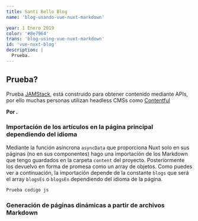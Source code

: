 ```yaml
---
title: Santi Bello Blog
name: 'blog-usando-vue-nuxt-markdown'

year: 1 Enero 2019
color: '#8e7964'
trans: 'blog-using-vue-nuxt-markdown'
id: 'vue-nuxt-blog'
description: |
  Prueba.
---
```






## Prueba?

Prueba [JAMStack](https://jamstack.org/), está construido para obtener contenido mediante APIs, por ello muchas personas utilizan headless CMSs como [Contentful](https://www.contentful.com/) 

**Por .**

### Importación de los artículos en la página principal dependiendo del idioma

Mediante la función asíncrona `asyncData` que proporciona Nuxt solo en sus páginas (no en sus componentes) hago una importación de los Markdown que tengo guardados en la carpeta `content` del proyecto. Posteriormente los devuelvo en forma de promesa como un array de objetos. Como puedes ver a continuación, la importación depende de la constante `blogs` que será el array `blogsEs` o `blogsEn` dependiendo del idioma de la página.

```javascript
Prueba codigo js
```


### Generación de páginas dinámicas a partir de archivos Markdown

<image-responsive
    imageURL="blog/vue-nuxt-blog/performance.jpg"
    :width="'952'"
    :height="'509'"
    alt="performance" />
